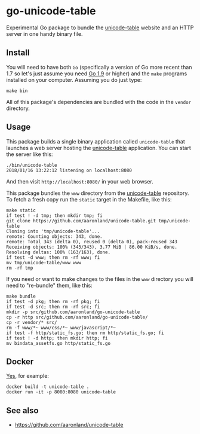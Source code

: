 # go-unicode-table

Experimental Go package to bundle the [unicode-table](https://aaronland.github.io/unicode-table/) website and an HTTP server in one handy binary file.

## Install

You will need to have both `Go` (specifically a version of Go more recent than 1.7 so let's just assume you need [Go 1.9](https://golang.org/dl/) or higher) and the `make` programs installed on your computer. Assuming you do just type:

```
make bin
```

All of this package's dependencies are bundled with the code in the `vendor` directory.

## Usage

This package builds a single binary application called `unicode-table` that launches a web server hosting the [unicode-table](https://aaronland.github.io/unicode-table/) application. You can start the server like this:

```
./bin/unicode-table 
2018/01/16 13:22:12 listening on localhost:8080
```

And then visit `http://localhost:8080/`  in your web browser.

This package bundles the `www` directory from the [unicode-table](https://github.com/aaronland/unicode-table) repository. To fetch a fresh copy run the `static` target in the Makefile, like this:

```
make static
if test ! -d tmp; then mkdir tmp; fi
git clone https://github.com/aaronland/unicode-table.git tmp/unicode-table
Cloning into 'tmp/unicode-table'...
remote: Counting objects: 343, done.        
remote: Total 343 (delta 0), reused 0 (delta 0), pack-reused 343        
Receiving objects: 100% (343/343), 3.77 MiB | 86.00 KiB/s, done.
Resolving deltas: 100% (163/163), done.
if test -d www; then rm -rf www; fi
mv tmp/unicode-table/www www
rm -rf tmp
```

If you need or want to make changes to the files in the `www` directory you will need to "re-bundle" them, like this:

```
make bundle
if test -d pkg; then rm -rf pkg; fi
if test -d src; then rm -rf src; fi
mkdir -p src/github.com/aaronland/go-unicode-table
cp -r http src/github.com/aaronland/go-unicode-table/
cp -r vendor/* src/
rm -f www/*~ www/css/*~ www/javascript/*~
if test -f http/static_fs.go; then rm http/static_fs.go; fi
if test ! -d http; then mkdir http; fi
mv bindata_assetfs.go http/static_fs.go
```

## Docker

[Yes](Dockerfile), for example:

```
docker build -t unicode-table .
docker run -it -p 8080:8080 unicode-table
```

## See also

* https://github.com/aaronland/unicode-table
